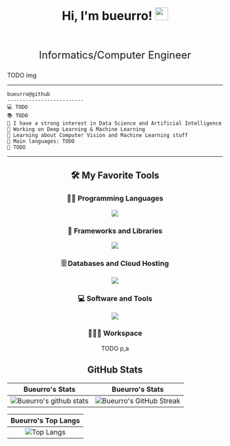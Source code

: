 <h1 align="center">
Hi, I'm bueurro!
  <img src="https://media.giphy.com/media/hvRJCLFzcasrR4ia7z/giphy.gif" width="30"></h1>
<br/>

<!-- Typing SVG by DenverCoder1 - https://github.com/DenverCoder1/readme-typing-svg -->
<p align="center" style="font-size: 24px;">
  <a>Informatics/Computer Engineer</a>
</p>

TODO img
<hr>

```
bueurro@github
-------------------------
💻 TODO
📚 TODO
📝 I have a strong interest in Data Science and Artificial Intelligence
🔭 Working on Deep Learning & Machine Learning
🌱 Learning about Computer Vision and Machine Learning stuff
🌟 Main languages: TODO
🚩 TODO
```
<hr>

<section align="center">
  
  ## 🛠️ My Favorite Tools
  
  ### 👨‍💻 Programming Languages
  
  <p align="center">
    <a href="https://skillicons.dev">
      <img src="https://skillicons.dev/icons?i=git,kubernetes,docker,c,vim" />
    </a>
  </p>
  
  ### 🧰 Frameworks and Libraries
  
  <p align="center">
    <a href="https://skillicons.dev">
      <img src="https://skillicons.dev/icons?i=git,kubernetes,docker,c,vim" />
    </a>
  </p>
  
  ### 🗄️ Databases and Cloud Hosting
  
  <p align="center">
    <a href="https://skillicons.dev">
      <img src="https://skillicons.dev/icons?i=git,kubernetes,docker,c,vim" />
    </a>
  </p>
  
  ### 💻 Software and Tools
  
  <p align="center">
    <a href="https://skillicons.dev">
      <img src="https://skillicons.dev/icons?i=git,kubernetes,docker,c,vim" />
    </a>
  </p>
  
  ### 👨🏽‍💻 Workspace
  
  TODO p,a
  
  ## GitHub Stats
  |                                                                     Bueurro's Stats                                                                     |                                                                     Bueurro's Stats                                                                     |
  |:------------------------------------------------------------------------------------------------------------------------------------------------------:|:------------------------------------------------------------------------------------------------------------------------------------------------------:|
  | ![Bueurro's github stats](https://github-readme-stats.vercel.app/api?username=BrunoAlpezdev&show_icons=true&theme=algolia)              | ![Bueurro's GitHub Streak](https://github-readme-streak-stats.herokuapp.com/?user=BrunoAlpezdev&theme=algolia)                    |  
  
  |                                                                     Bueurro's Top Langs                                                                     |
  |:------------------------------------------------------------------------------------------------------------------------------------------------------:|
  |![Top Langs](https://github-readme-stats.vercel.app/api/top-langs/?username=BrunoAlpezdev&langs_count=8&theme=algolia&layout=compact) |  
  

</section>



